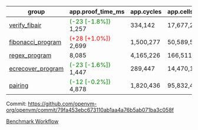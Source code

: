| group | app.proof_time_ms | app.cycles | app.cells_used | leaf.proof_time_ms | leaf.cycles | leaf.cells_used |
| -- | -- | -- | -- | -- | -- | -- |
| [verify_fibair](https://github.com/openvm-org/openvm/blob/benchmark-results/benchmarks-pr/1596/verify_fibair-79fa453ebc673110ab1aa4a76b5ab071ba3c058f.md) |<span style='color: green'>(-23 [-1.8%])</span> 1,257 |  334,142 |  17,677,298 |- | - | - |
| [fibonacci_program](https://github.com/openvm-org/openvm/blob/benchmark-results/benchmarks-pr/1596/fibonacci-79fa453ebc673110ab1aa4a76b5ab071ba3c058f.md) |<span style='color: red'>(+28 [+1.0%])</span> 2,699 |  1,500,277 |  50,589,503 |- | - | - |
| [regex_program](https://github.com/openvm-org/openvm/blob/benchmark-results/benchmarks-pr/1596/regex-79fa453ebc673110ab1aa4a76b5ab071ba3c058f.md) | 8,085 |  4,165,226 |  166,511,152 |- | - | - |
| [ecrecover_program](https://github.com/openvm-org/openvm/blob/benchmark-results/benchmarks-pr/1596/ecrecover-79fa453ebc673110ab1aa4a76b5ab071ba3c058f.md) |<span style='color: green'>(-23 [-1.6%])</span> 1,447 |  289,447 |  14,470,186 |- | - | - |
| [pairing](https://github.com/openvm-org/openvm/blob/benchmark-results/benchmarks-pr/1596/pairing-79fa453ebc673110ab1aa4a76b5ab071ba3c058f.md) |<span style='color: green'>(-12 [-0.2%])</span> 4,878 |  1,820,436 |  95,832,407 |- | - | - |


Commit: https://github.com/openvm-org/openvm/commit/79fa453ebc673110ab1aa4a76b5ab071ba3c058f

[Benchmark Workflow](https://github.com/openvm-org/openvm/actions/runs/14654444431)
